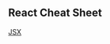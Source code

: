 ## React Cheat Sheet

[JSX](https://reactjs.org/docs/introducing-jsx.html#jsx-represents-objects)  
